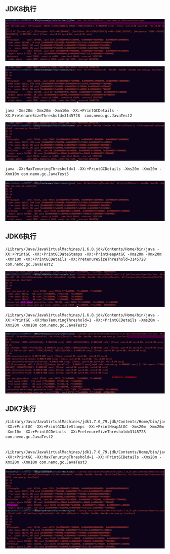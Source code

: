 ## JDK8执行
![](media/15071886357463.jpg)


![](media/15071889533414.jpg)



	java -Xms20m -Xmx20m -Xmn10m -XX:+PrintGCDetails -XX:PretenureSizeThreshold=3145728  com.nemo.gc.JavaTest2
	
	
![](media/15071901580624.jpg)

	
	java -XX:MaxTenuringThreshold=1 -XX:+PrintGCDetails -Xms20m -Xmx20m -Xmn10m com.nemo.gc.JavaTest3
	
![](media/15071908477196.jpg)

## JDK6执行
	
	/Library/Java/JavaVirtualMachines/1.6.0.jdk/Contents/Home/bin/java -XX:+PrintGC -XX:+PrintGCDateStamps -XX:+PrintHeapAtGC -Xms20m -Xmx20m -Xmn10m -XX:+PrintGCDetails -XX:PretenureSizeThreshold=3145728  com.nemo.gc.JavaTest2
	
![](media/15071911516121.jpg)

	
	/Library/Java/JavaVirtualMachines/1.6.0.jdk/Contents/Home/bin/java -XX:+PrintGC -XX:MaxTenuringThreshold=1 -XX:+PrintGCDetails -Xms20m -Xmx20m -Xmn10m com.nemo.gc.JavaTest3

![](media/15071912846157.jpg)


## JDK7执行


	/Library/Java/JavaVirtualMachines/jdk1.7.0_79.jdk/Contents/Home/bin/java -XX:+PrintGC -XX:+PrintGCDateStamps -XX:+PrintHeapAtGC -Xms20m -Xmx20m -Xmn10m -XX:+PrintGCDetails -XX:PretenureSizeThreshold=3145728  com.nemo.gc.JavaTest2


	/Library/Java/JavaVirtualMachines/jdk1.7.0_79.jdk/Contents/Home/bin/java -XX:+PrintGC -XX:MaxTenuringThreshold=1 -XX:+PrintGCDetails -Xms20m -Xmx20m -Xmn10m com.nemo.gc.JavaTest3

![](media/15071914427099.jpg)


